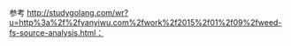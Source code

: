 参考 http://studygolang.com/wr?u=http%3a%2f%2fyanyiwu.com%2fwork%2f2015%2f01%2f09%2fweed-fs-source-analysis.html：